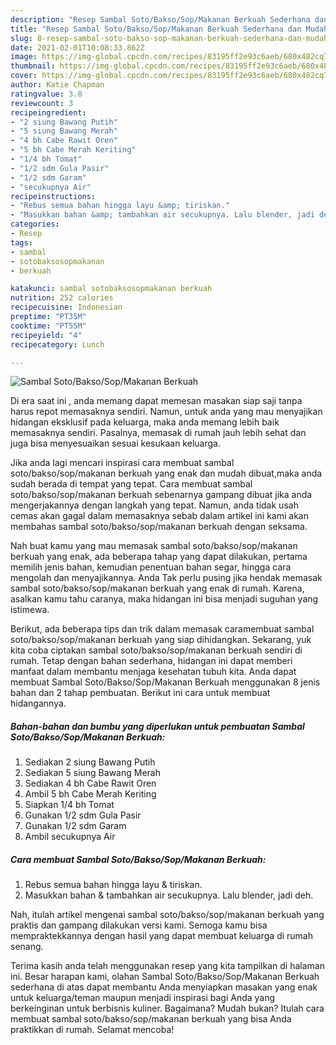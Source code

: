 ```yaml
---
description: "Resep Sambal Soto/Bakso/Sop/Makanan Berkuah Sederhana dan Mudah Dibuat"
title: "Resep Sambal Soto/Bakso/Sop/Makanan Berkuah Sederhana dan Mudah Dibuat"
slug: 8-resep-sambal-soto-bakso-sop-makanan-berkuah-sederhana-dan-mudah-dibuat
date: 2021-02-01T10:08:33.862Z
image: https://img-global.cpcdn.com/recipes/83195ff2e93c6aeb/680x482cq70/sambal-sotobaksosopmakanan-berkuah-foto-resep-utama.jpg
thumbnail: https://img-global.cpcdn.com/recipes/83195ff2e93c6aeb/680x482cq70/sambal-sotobaksosopmakanan-berkuah-foto-resep-utama.jpg
cover: https://img-global.cpcdn.com/recipes/83195ff2e93c6aeb/680x482cq70/sambal-sotobaksosopmakanan-berkuah-foto-resep-utama.jpg
author: Katie Chapman
ratingvalue: 3.8
reviewcount: 3
recipeingredient:
- "2 siung Bawang Putih"
- "5 siung Bawang Merah"
- "4 bh Cabe Rawit Oren"
- "5 bh Cabe Merah Keriting"
- "1/4 bh Tomat"
- "1/2 sdm Gula Pasir"
- "1/2 sdm Garam"
- "secukupnya Air"
recipeinstructions:
- "Rebus semua bahan hingga layu &amp; tiriskan."
- "Masukkan bahan &amp; tambahkan air secukupnya. Lalu blender, jadi deh."
categories:
- Resep
tags:
- sambal
- sotobaksosopmakanan
- berkuah

katakunci: sambal sotobaksosopmakanan berkuah 
nutrition: 252 calories
recipecuisine: Indonesian
preptime: "PT35M"
cooktime: "PT55M"
recipeyield: "4"
recipecategory: Lunch

---
```



![Sambal Soto/Bakso/Sop/Makanan Berkuah](https://img-global.cpcdn.com/recipes/83195ff2e93c6aeb/680x482cq70/sambal-sotobaksosopmakanan-berkuah-foto-resep-utama.jpg)

Di era  saat ini , anda memang dapat memesan masakan siap saji tanpa harus repot memasaknya sendiri. Namun, untuk anda yang mau menyajikan hidangan eksklusif pada keluarga, maka anda memang lebih baik memasaknya sendiri. Pasalnya, memasak di rumah jauh lebih sehat dan juga bisa menyesuaikan sesuai kesukaan keluarga.

Jika anda lagi mencari inspirasi cara membuat sambal soto/bakso/sop/makanan berkuah yang enak dan mudah dibuat,maka anda sudah berada di tempat yang tepat. Cara membuat sambal soto/bakso/sop/makanan berkuah  sebenarnya gampang dibuat jika anda mengerjakannya dengan langkah yang tepat. Namun, anda tidak usah cemas akan gagal dalam memasaknya 
sebab dalam artikel ini kami akan membahas sambal soto/bakso/sop/makanan berkuah dengan seksama.  



Nah buat kamu yang mau memasak sambal soto/bakso/sop/makanan berkuah yang enak, ada beberapa tahap yang dapat dilakukan, pertama memilih jenis bahan, kemudian penentuan bahan segar, hingga cara mengolah dan menyajikannya. Anda Tak perlu pusing jika hendak memasak sambal soto/bakso/sop/makanan berkuah yang enak di rumah. Karena, asalkan kamu  tahu caranya, maka hidangan ini bisa menjadi suguhan yang istimewa.

Berikut, ada beberapa tips dan trik dalam memasak caramembuat sambal soto/bakso/sop/makanan berkuah yang siap dihidangkan. Sekarang, yuk kita coba ciptakan sambal soto/bakso/sop/makanan berkuah sendiri di rumah. Tetap dengan bahan sederhana, hidangan ini dapat memberi manfaat dalam membantu menjaga kesehatan tubuh kita. Anda dapat membuat Sambal Soto/Bakso/Sop/Makanan Berkuah menggunakan 8 jenis bahan dan 2 tahap pembuatan. Berikut ini cara untuk membuat hidangannya.

<!--inarticleads1-->

##### Bahan-bahan dan bumbu yang diperlukan untuk pembuatan Sambal Soto/Bakso/Sop/Makanan Berkuah:

1. Sediakan 2 siung Bawang Putih
1. Sediakan 5 siung Bawang Merah
1. Sediakan 4 bh Cabe Rawit Oren
1. Ambil 5 bh Cabe Merah Keriting
1. Siapkan 1/4 bh Tomat
1. Gunakan 1/2 sdm Gula Pasir
1. Gunakan 1/2 sdm Garam
1. Ambil secukupnya Air




<!--inarticleads2-->

##### Cara membuat Sambal Soto/Bakso/Sop/Makanan Berkuah:

1. Rebus semua bahan hingga layu &amp; tiriskan.
1. Masukkan bahan &amp; tambahkan air secukupnya. Lalu blender, jadi deh.




Nah, itulah artikel mengenai  sambal soto/bakso/sop/makanan berkuah  yang praktis dan gampang dilakukan versi kami. Semoga kamu bisa mempraktekkannya dengan hasil yang dapat membuat keluarga di rumah senang. 

Terima kasih anda telah menggunakan resep yang kita tampilkan di halaman ini. Besar harapan kami, olahan  Sambal Soto/Bakso/Sop/Makanan Berkuah sederhana di atas dapat membantu Anda menyiapkan masakan yang enak untuk keluarga/teman maupun menjadi inspirasi bagi Anda yang berkeinginan untuk berbisnis kuliner. Bagaimana? Mudah bukan? Itulah cara membuat sambal soto/bakso/sop/makanan berkuah yang bisa Anda praktikkan di rumah. Selamat mencoba!

